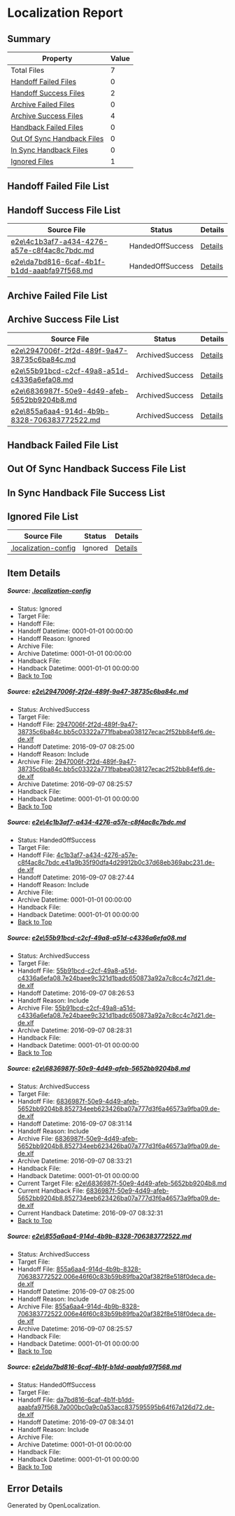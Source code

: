 # <a name='report-top'></a> Localization Report

## Summary
 Property | Value 
 -------- | ----- 
 Total Files | 7
[ Handoff Failed Files ](#handoff-failed-list)| 0
[ Handoff Success Files ](#handoff-success-list)| 2
[ Archive Failed Files ](#archive-failed-list)| 0
[ Archive Success Files ](#archive-success-list)| 4
[ Handback Failed Files ](#handback-failed-list)| 0
[ Out Of Sync Handback Files ](#outofsync-handback-success-list)| 0
[ In Sync Handback Files ](#insync-handback-success-list)| 0
[ Ignored Files ](#ignored-list)| 1

## <a name='handoff-failed-list'></a> Handoff Failed File List

## <a name='handoff-success-list'></a> Handoff Success File List
 Source File | Status | Details 
 ----------- | ------ | ------- 
 [e2e\4c1b3af7-a434-4276-a57e-c8f4ac8c7bdc.md](https://github.com/OpenLocalizationTestOrg/ol-test0/blob/a312f22010d98c2d0c6c63c417e9fcc92f448b7e/e2e/4c1b3af7-a434-4276-a57e-c8f4ac8c7bdc.md) | HandedOffSuccess | [Details](#74959faf61a8d72cb922b5ac778250e4364feaa62)
 [e2e\da7bd816-6caf-4b1f-b1dd-aaabfa97f568.md](https://github.com/OpenLocalizationTestOrg/ol-test0/blob/ab06f59d666198d0deddc7251b61bb4f264ddd05/e2e/da7bd816-6caf-4b1f-b1dd-aaabfa97f568.md) | HandedOffSuccess | [Details](#e252ef6b76b57a93cd8e484e5ad8eda8dcaa22126)

## <a name='archive-failed-list'></a> Archive Failed File List

## <a name='archive-success-list'></a> Archive Success File List
 Source File | Status | Details 
 ----------- | ------ | ------- 
 [e2e\2947006f-2f2d-489f-9a47-38735c6ba84c.md](https://github.com/OpenLocalizationTestOrg/ol-test0/blob/9a8b1191b915c6ca65b09d53d5270eb4c86bf375/e2e/2947006f-2f2d-489f-9a47-38735c6ba84c.md) | ArchivedSuccess | [Details](#d2e060e3505f54f39fe05acbf4c9c200a6088aec1)
 [e2e\55b91bcd-c2cf-49a8-a51d-c4336a6efa08.md](https://github.com/OpenLocalizationTestOrg/ol-test0/blob/deb231d226133af5df0b1dd7f9212e8dbc8fd02b/e2e/55b91bcd-c2cf-49a8-a51d-c4336a6efa08.md) | ArchivedSuccess | [Details](#16a069b7bc813a0d73f6cda9649ca8b9059eb24e3)
 [e2e\6836987f-50e9-4d49-afeb-5652bb9204b8.md](https://github.com/OpenLocalizationTestOrg/ol-test0/blob/4f569ee83c42e064f9f243e13d9017076462c0d7/e2e/6836987f-50e9-4d49-afeb-5652bb9204b8.md) | ArchivedSuccess | [Details](#39791ce06483b42f3805dbaafae146ccaa6c76054)
 [e2e\855a6aa4-914d-4b9b-8328-706383772522.md](https://github.com/OpenLocalizationTestOrg/ol-test0/blob/9a8b1191b915c6ca65b09d53d5270eb4c86bf375/e2e/855a6aa4-914d-4b9b-8328-706383772522.md) | ArchivedSuccess | [Details](#7d9d47d644c03cea0feaacce1378bc9ac5e94fc25)

## <a name='handback-failed-list'></a> Handback Failed File List

## <a name='outofsync-handback-success-list'></a> Out Of Sync Handback Success File List

## <a name='insync-handback-success-list'></a> In Sync Handback File Success List

## <a name='ignored-list'></a> Ignored File List
 Source File | Status | Details 
 ----------- | ------ | ------- 
 [.localization-config](https://github.com/OpenLocalizationTestOrg/ol-test0/blob/ab06f59d666198d0deddc7251b61bb4f264ddd05/.localization-config) | Ignored | [Details](#c268a05ecaa7ec85942ed632c29928ee5bd6da8d0)

## Item Details
##### <a name='c268a05ecaa7ec85942ed632c29928ee5bd6da8d0'></a> Source: [.localization-config](https://github.com/OpenLocalizationTestOrg/ol-test0/blob/ab06f59d666198d0deddc7251b61bb4f264ddd05/.localization-config)
* Status: Ignored
* Target File: 
* Handoff File: 
* Handoff Datetime: 0001-01-01 00:00:00
* Handoff Reason: Ignored
* Archive File: 
* Archive Datetime: 0001-01-01 00:00:00
* Handback File: 
* Handback Datetime: 0001-01-01 00:00:00
* [Back to Top](#report-top)

##### <a name='d2e060e3505f54f39fe05acbf4c9c200a6088aec1'></a> Source: [e2e\2947006f-2f2d-489f-9a47-38735c6ba84c.md](https://github.com/OpenLocalizationTestOrg/ol-test0/blob/9a8b1191b915c6ca65b09d53d5270eb4c86bf375/e2e/2947006f-2f2d-489f-9a47-38735c6ba84c.md)
* Status: ArchivedSuccess
* Target File: 
* Handoff File: [2947006f-2f2d-489f-9a47-38735c6ba84c.bb5c03322a771fbabea038127ecac2f52bb84ef6.de-de.xlf](https://github.com/OpenLocalizationTestOrg/ol-test0-handoff/blob/ab5f866e8b7203607be1dc787674870d3161676c/ol-handoff/OpenLocalizationTestOrg/ol-test0-dede/yuwzho/ht/2947006f-2f2d-489f-9a47-38735c6ba84c.bb5c03322a771fbabea038127ecac2f52bb84ef6.de-de.xlf)
* Handoff Datetime: 2016-09-07 08:25:00
* Handoff Reason: Include
* Archive File: [2947006f-2f2d-489f-9a47-38735c6ba84c.bb5c03322a771fbabea038127ecac2f52bb84ef6.de-de.xlf](https://github.com/OpenLocalizationTestOrg/ol-test0-handoff/blob/73d840d932383e65c0d0cd34c90b1a0a12900895/ol-archive/OpenLocalizationTestOrg/ol-test0-dede/yuwzho/ht/2947006f-2f2d-489f-9a47-38735c6ba84c.bb5c03322a771fbabea038127ecac2f52bb84ef6.de-de.xlf)
* Archive Datetime: 2016-09-07 08:25:57
* Handback File: 
* Handback Datetime: 0001-01-01 00:00:00
* [Back to Top](#report-top)

##### <a name='74959faf61a8d72cb922b5ac778250e4364feaa62'></a> Source: [e2e\4c1b3af7-a434-4276-a57e-c8f4ac8c7bdc.md](https://github.com/OpenLocalizationTestOrg/ol-test0/blob/a312f22010d98c2d0c6c63c417e9fcc92f448b7e/e2e/4c1b3af7-a434-4276-a57e-c8f4ac8c7bdc.md)
* Status: HandedOffSuccess
* Target File: 
* Handoff File: [4c1b3af7-a434-4276-a57e-c8f4ac8c7bdc.e41a9b35f90dfa4d29912b0c37d68eb369abc231.de-de.xlf](https://github.com/OpenLocalizationTestOrg/ol-test0-handoff/blob/13335f018f3c8b7366a47177ea4419053b2f54af/ol-handoff/OpenLocalizationTestOrg/ol-test0-dede/yuwzho/ht/4c1b3af7-a434-4276-a57e-c8f4ac8c7bdc.e41a9b35f90dfa4d29912b0c37d68eb369abc231.de-de.xlf)
* Handoff Datetime: 2016-09-07 08:27:44
* Handoff Reason: Include
* Archive File: 
* Archive Datetime: 0001-01-01 00:00:00
* Handback File: 
* Handback Datetime: 0001-01-01 00:00:00
* [Back to Top](#report-top)

##### <a name='16a069b7bc813a0d73f6cda9649ca8b9059eb24e3'></a> Source: [e2e\55b91bcd-c2cf-49a8-a51d-c4336a6efa08.md](https://github.com/OpenLocalizationTestOrg/ol-test0/blob/deb231d226133af5df0b1dd7f9212e8dbc8fd02b/e2e/55b91bcd-c2cf-49a8-a51d-c4336a6efa08.md)
* Status: ArchivedSuccess
* Target File: 
* Handoff File: [55b91bcd-c2cf-49a8-a51d-c4336a6efa08.7e24baee9c321d1badc650873a92a7c8cc4c7d21.de-de.xlf](https://github.com/OpenLocalizationTestOrg/ol-test0-handoff/blob/f5b0e06ea48a9f8294e254acc995e97c1c8c54b1/ol-handoff/OpenLocalizationTestOrg/ol-test0-dede/yuwzho/ht/55b91bcd-c2cf-49a8-a51d-c4336a6efa08.7e24baee9c321d1badc650873a92a7c8cc4c7d21.de-de.xlf)
* Handoff Datetime: 2016-09-07 08:26:53
* Handoff Reason: Include
* Archive File: [55b91bcd-c2cf-49a8-a51d-c4336a6efa08.7e24baee9c321d1badc650873a92a7c8cc4c7d21.de-de.xlf](https://github.com/OpenLocalizationTestOrg/ol-test0-handoff/blob/06b6ac7801eebdd66632cd54fd71c6905545844d/ol-archive/OpenLocalizationTestOrg/ol-test0-dede/yuwzho/ht/55b91bcd-c2cf-49a8-a51d-c4336a6efa08.7e24baee9c321d1badc650873a92a7c8cc4c7d21.de-de.xlf)
* Archive Datetime: 2016-09-07 08:28:31
* Handback File: 
* Handback Datetime: 0001-01-01 00:00:00
* [Back to Top](#report-top)

##### <a name='39791ce06483b42f3805dbaafae146ccaa6c76054'></a> Source: [e2e\6836987f-50e9-4d49-afeb-5652bb9204b8.md](https://github.com/OpenLocalizationTestOrg/ol-test0/blob/4f569ee83c42e064f9f243e13d9017076462c0d7/e2e/6836987f-50e9-4d49-afeb-5652bb9204b8.md)
* Status: ArchivedSuccess
* Target File: 
* Handoff File: [6836987f-50e9-4d49-afeb-5652bb9204b8.852734eeb623426ba07a777d3f6a46573a9fba09.de-de.xlf](https://github.com/OpenLocalizationTestOrg/ol-test0-handoff/blob/73e23893b8ba2b3affea750383dad7d339d0f44f/ol-handoff/OpenLocalizationTestOrg/ol-test0-dede/yuwzho/ht/6836987f-50e9-4d49-afeb-5652bb9204b8.852734eeb623426ba07a777d3f6a46573a9fba09.de-de.xlf)
* Handoff Datetime: 2016-09-07 08:31:14
* Handoff Reason: Include
* Archive File: [6836987f-50e9-4d49-afeb-5652bb9204b8.852734eeb623426ba07a777d3f6a46573a9fba09.de-de.xlf](https://github.com/OpenLocalizationTestOrg/ol-test0-handoff/blob/a71e017a4cfdab3c9aa896929acaf23e509d35cf/ol-archive/OpenLocalizationTestOrg/ol-test0-dede/yuwzho/ht/6836987f-50e9-4d49-afeb-5652bb9204b8.852734eeb623426ba07a777d3f6a46573a9fba09.de-de.xlf)
* Archive Datetime: 2016-09-07 08:33:21
* Handback File: 
* Handback Datetime: 0001-01-01 00:00:00
* Current Target File: [e2e\6836987f-50e9-4d49-afeb-5652bb9204b8.md](https://github.com/OpenLocalizationTestOrg/ol-test0-dede/blob/28febd96951ee9922bbc33a6ee84192ab5eed13b/e2e/6836987f-50e9-4d49-afeb-5652bb9204b8.md)
* Current Handback File: [6836987f-50e9-4d49-afeb-5652bb9204b8.852734eeb623426ba07a777d3f6a46573a9fba09.de-de.xlf](https://github.com/OpenLocalizationTestOrg/ol-test0-handback/blob/a9b5486a2f8b57b90763de8da814192ab6f440ee/ol-handback/OpenLocalizationTestOrg/ol-test0-dede/yuwzho/ht/6836987f-50e9-4d49-afeb-5652bb9204b8.852734eeb623426ba07a777d3f6a46573a9fba09.de-de.xlf)
* Current Handback Datetime: 2016-09-07 08:32:31
* [Back to Top](#report-top)

##### <a name='7d9d47d644c03cea0feaacce1378bc9ac5e94fc25'></a> Source: [e2e\855a6aa4-914d-4b9b-8328-706383772522.md](https://github.com/OpenLocalizationTestOrg/ol-test0/blob/9a8b1191b915c6ca65b09d53d5270eb4c86bf375/e2e/855a6aa4-914d-4b9b-8328-706383772522.md)
* Status: ArchivedSuccess
* Target File: 
* Handoff File: [855a6aa4-914d-4b9b-8328-706383772522.006e46f60c83b59b89fba20af382f8e518f0deca.de-de.xlf](https://github.com/OpenLocalizationTestOrg/ol-test0-handoff/blob/ab5f866e8b7203607be1dc787674870d3161676c/ol-handoff/OpenLocalizationTestOrg/ol-test0-dede/yuwzho/ht/855a6aa4-914d-4b9b-8328-706383772522.006e46f60c83b59b89fba20af382f8e518f0deca.de-de.xlf)
* Handoff Datetime: 2016-09-07 08:25:00
* Handoff Reason: Include
* Archive File: [855a6aa4-914d-4b9b-8328-706383772522.006e46f60c83b59b89fba20af382f8e518f0deca.de-de.xlf](https://github.com/OpenLocalizationTestOrg/ol-test0-handoff/blob/73d840d932383e65c0d0cd34c90b1a0a12900895/ol-archive/OpenLocalizationTestOrg/ol-test0-dede/yuwzho/ht/855a6aa4-914d-4b9b-8328-706383772522.006e46f60c83b59b89fba20af382f8e518f0deca.de-de.xlf)
* Archive Datetime: 2016-09-07 08:25:57
* Handback File: 
* Handback Datetime: 0001-01-01 00:00:00
* [Back to Top](#report-top)

##### <a name='e252ef6b76b57a93cd8e484e5ad8eda8dcaa22126'></a> Source: [e2e\da7bd816-6caf-4b1f-b1dd-aaabfa97f568.md](https://github.com/OpenLocalizationTestOrg/ol-test0/blob/ab06f59d666198d0deddc7251b61bb4f264ddd05/e2e/da7bd816-6caf-4b1f-b1dd-aaabfa97f568.md)
* Status: HandedOffSuccess
* Target File: 
* Handoff File: [da7bd816-6caf-4b1f-b1dd-aaabfa97f568.7a000bc0a9c0a53acc837595595b64f67a126d72.de-de.xlf](https://github.com/OpenLocalizationTestOrg/ol-test0-handoff/blob/4286e6731e8b4de2978fd9a4a246f0e7b624246f/ol-handoff/OpenLocalizationTestOrg/ol-test0-dede/yuwzho/ht/da7bd816-6caf-4b1f-b1dd-aaabfa97f568.7a000bc0a9c0a53acc837595595b64f67a126d72.de-de.xlf)
* Handoff Datetime: 2016-09-07 08:34:01
* Handoff Reason: Include
* Archive File: 
* Archive Datetime: 0001-01-01 00:00:00
* Handback File: 
* Handback Datetime: 0001-01-01 00:00:00
* [Back to Top](#report-top)


## Error Details

Generated by OpenLocalization.

